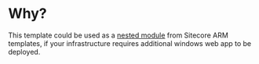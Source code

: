 # Why?

This template could be used as a [nested module](https://github.com/Sitecore/Sitecore-Azure-Quickstart-Templates/blob/master/MODULES.md) from Sitecore ARM templates, if your infrastructure requires additional windows web app to be deployed.